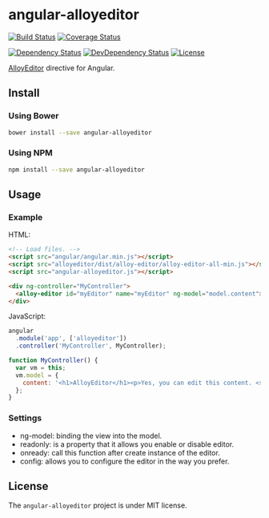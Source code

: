 # angular-alloyeditor

[![Build Status](https://travis-ci.org/thiagogarbazza/angular-alloyeditor.svg?branch=0.0.2)](https://travis-ci.org/thiagogarbazza/angular-alloyeditor)
[![Coverage Status](https://coveralls.io/repos/github/thiagogarbazza/angular-alloyeditor/badge.svg?branch=0.0.2)](https://coveralls.io/github/thiagogarbazza/angular-alloyeditor?branch=0.0.2)

[![Dependency Status](https://david-dm.org/thiagogarbazza/angular-alloyeditor.svg?theme=shields.io)](https://david-dm.org/thiagogarbazza/angular-alloyeditor)
[![DevDependency Status](https://david-dm.org/thiagogarbazza/angular-alloyeditor/dev-status.svg?theme=shields.io)](https://david-dm.org/thiagogarbazza/angular-alloyeditor#info=devDependencies)
[![License](http://img.shields.io/:license-mit-blue.svg)](https://github.com/thiagogarbazza/angular-alloyeditor/)

[AlloyEditor] directive for Angular.

## Install

### Using Bower

```sh
bower install --save angular-alloyeditor
```

### Using NPM

```sh
npm install --save angular-alloyeditor
```

## Usage

### Example

HTML:
```html
<!-- Load files. -->
<script src="angular/angular.min.js"></script>
<script src="alloyeditor/dist/alloy-editor/alloy-editor-all-min.js"></script>
<script src="angular-alloyeditor.js"></script>

<div ng-controller="MyController">
  <alloy-editor id="myEditor" name="myEditor" ng-model="model.content"></alloy-editor>
</div>
```

JavaScript:
```js
angular
  .module('app', ['alloyeditor'])
  .controller('MyController', MyController);

function MyController() {
  var vm = this;
  vm.model = {
    content: '<h1>AlloyEditor</h1><p>Yes, you can edit this content. <strong>Right here and right now</strong>.</p>'
  };
}
```

### Settings
* ng-model: binding the view into the model.
* readonly: is a property that it allows you enable or disable editor.
* onready: call this function after create instance of the editor.
* config: allows you to configure the editor in the way you prefer.


## License

The `angular-alloyeditor` project is under MIT license.


[AlloyEditor]: https://alloyeditor.com/ "AlloyEditor a modern WYSIWYG editor built on top of CKEDITOR, designed to create modern and gorgeous web content"
[AlloyEditor Configuration]: http://alloyeditor.com/guides/editor_configuration/ "AlloyEditor allows you to configure the editor in the way you prefer"
